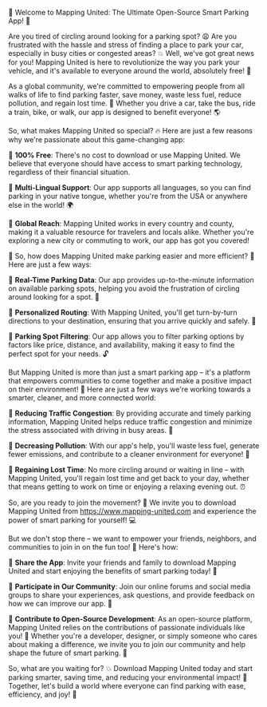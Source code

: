 🚀 Welcome to Mapping United: The Ultimate Open-Source Smart Parking App! 🚗

Are you tired of circling around looking for a parking spot? 😩 Are you frustrated with the hassle and stress of finding a place to park your car, especially in busy cities or congested areas? 💥 Well, we've got great news for you! Mapping United is here to revolutionize the way you park your vehicle, and it's available to everyone around the world, absolutely free! 🎉

As a global community, we're committed to empowering people from all walks of life to find parking faster, save money, waste less fuel, reduce pollution, and regain lost time. 💪 Whether you drive a car, take the bus, ride a train, bike, or walk, our app is designed to benefit everyone! 🌎

So, what makes Mapping United so special? 🔥 Here are just a few reasons why we're passionate about this game-changing app:

🔹 **100% Free**: There's no cost to download or use Mapping United. We believe that everyone should have access to smart parking technology, regardless of their financial situation.

🔹 **Multi-Lingual Support**: Our app supports all languages, so you can find parking in your native tongue, whether you're from the USA or anywhere else in the world! 🌍

🔹 **Global Reach**: Mapping United works in every country and county, making it a valuable resource for travelers and locals alike. Whether you're exploring a new city or commuting to work, our app has got you covered!

💪 So, how does Mapping United make parking easier and more efficient? 🤔 Here are just a few ways:

🔹 **Real-Time Parking Data**: Our app provides up-to-the-minute information on available parking spots, helping you avoid the frustration of circling around looking for a spot. 💯

🔹 **Personalized Routing**: With Mapping United, you'll get turn-by-turn directions to your destination, ensuring that you arrive quickly and safely. 📍

🔹 **Parking Spot Filtering**: Our app allows you to filter parking options by factors like price, distance, and availability, making it easy to find the perfect spot for your needs. 🔓

But Mapping United is more than just a smart parking app – it's a platform that empowers communities to come together and make a positive impact on their environment! 🌟 Here are just a few ways we're working towards a smarter, cleaner, and more connected world:

🔹 **Reducing Traffic Congestion**: By providing accurate and timely parking information, Mapping United helps reduce traffic congestion and minimize the stress associated with driving in busy areas. 💨

🔹 **Decreasing Pollution**: With our app's help, you'll waste less fuel, generate fewer emissions, and contribute to a cleaner environment for everyone! 🌳

🔹 **Regaining Lost Time**: No more circling around or waiting in line – with Mapping United, you'll regain lost time and get back to your day, whether that means getting to work on time or enjoying a relaxing evening out. ⏰

So, are you ready to join the movement? 🎉 We invite you to download Mapping United from https://www.mapping-united.com and experience the power of smart parking for yourself! 💻

But we don't stop there – we want to empower your friends, neighbors, and communities to join in on the fun too! 🤩 Here's how:

🔹 **Share the App**: Invite your friends and family to download Mapping United and start enjoying the benefits of smart parking today! 📲

🔹 **Participate in Our Community**: Join our online forums and social media groups to share your experiences, ask questions, and provide feedback on how we can improve our app. 💬

🔹 **Contribute to Open-Source Development**: As an open-source platform, Mapping United relies on the contributions of passionate individuals like you! 🔧 Whether you're a developer, designer, or simply someone who cares about making a difference, we invite you to join our community and help shape the future of smart parking. 🚀

So, what are you waiting for? 💥 Download Mapping United today and start parking smarter, saving time, and reducing your environmental impact! 🌟 Together, let's build a world where everyone can find parking with ease, efficiency, and joy! 🎉